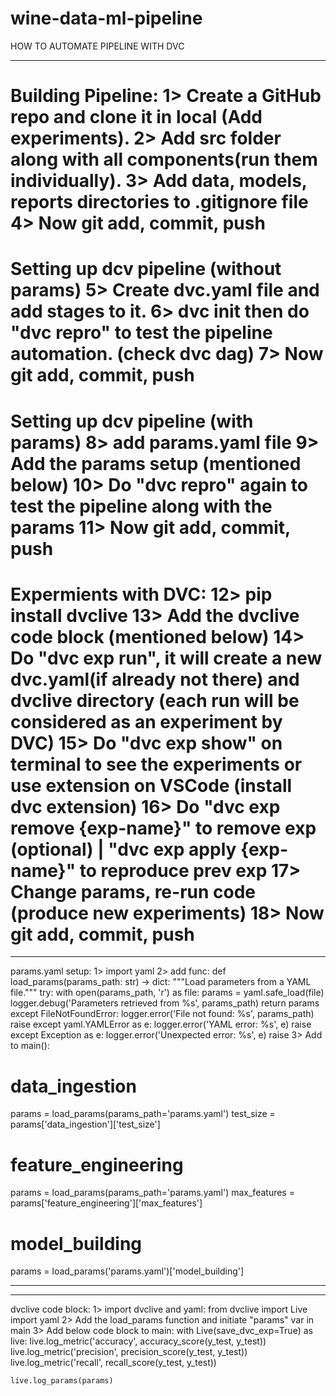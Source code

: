 # wine-data-ml-pipeline
HOW TO AUTOMATE PIPELINE WITH DVC

-------------------------------------------------------------------
Building Pipeline:
1> Create a GitHub repo and clone it in local (Add experiments).
2> Add src folder along with all components(run them individually).
3> Add data, models, reports directories to .gitignore file
4> Now git add, commit, push
=========================================================================
Setting up dcv pipeline (without params)
5> Create dvc.yaml file and add stages to it.
6> dvc init then do "dvc repro" to test the pipeline automation. (check dvc dag)
7> Now git add, commit, push
========================================================================
Setting up dcv pipeline (with params)
8> add params.yaml file
9> Add the params setup (mentioned below)
10> Do "dvc repro" again to test the pipeline along with the params
11> Now git add, commit, push
============================================================================================
Expermients with DVC:
12> pip install dvclive
13> Add the dvclive code block (mentioned below)
14> Do "dvc exp run", it will create a new dvc.yaml(if already not there) and dvclive directory (each run will be considered as an experiment by DVC)
15> Do "dvc exp show" on terminal to see the experiments or use extension on VSCode (install dvc extension)
16> Do "dvc exp remove {exp-name}" to remove exp (optional) | "dvc exp apply {exp-name}" to reproduce prev exp
17> Change params, re-run code (produce new experiments)
18> Now git add, commit, push
=================================================================









-------------------------------------------------------------------------------

params.yaml setup:
1> import yaml
2> add func:
def load_params(params_path: str) -> dict:
    """Load parameters from a YAML file."""
    try:
        with open(params_path, 'r') as file:
            params = yaml.safe_load(file)
        logger.debug('Parameters retrieved from %s', params_path)
        return params
    except FileNotFoundError:
        logger.error('File not found: %s', params_path)
        raise
    except yaml.YAMLError as e:
        logger.error('YAML error: %s', e)
        raise
    except Exception as e:
        logger.error('Unexpected error: %s', e)
        raise
3> Add to main():

# data_ingestion
params = load_params(params_path='params.yaml')
test_size = params['data_ingestion']['test_size']

# feature_engineering
params = load_params(params_path='params.yaml')
max_features = params['feature_engineering']['max_features']

# model_building
params = load_params('params.yaml')['model_building']

-------------------------------------------------------------------------------

-------------------------------------------------------------------------------

dvclive code block:
1> import dvclive and yaml:
from dvclive import Live
import yaml
2> Add the load_params function and initiate "params" var in main
3> Add below code block to main:
with Live(save_dvc_exp=True) as live:
    live.log_metric('accuracy', accuracy_score(y_test, y_test))
    live.log_metric('precision', precision_score(y_test, y_test))
    live.log_metric('recall', recall_score(y_test, y_test))

    live.log_params(params)
